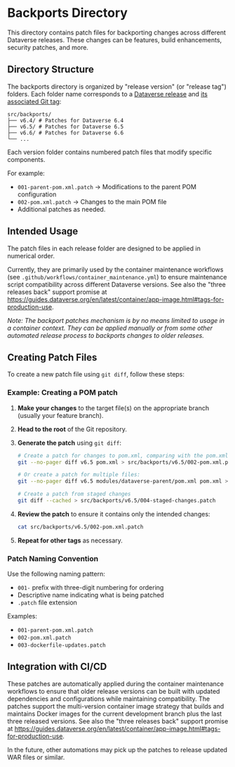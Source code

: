 # Backports Directory

This directory contains patch files for backporting changes across different Dataverse releases.
These changes can be features, build enhancements, security patches, and more.

## Directory Structure

The backports directory is organized by "release version" (or "release tag") folders.
Each folder name corresponds to a [Dataverse release](https://github.com/IQSS/dataverse/releases) and [its associated Git tag](https://github.com/IQSS/dataverse/tags):

```
src/backports/
├── v6.4/ # Patches for Dataverse 6.4
├── v6.5/ # Patches for Dataverse 6.5 
├── v6.6/ # Patches for Dataverse 6.6
└── ...
```

Each version folder contains numbered patch files that modify specific components.

For example:
- `001-parent-pom.xml.patch` -> Modifications to the parent POM configuration
- `002-pom.xml.patch` -> Changes to the main POM file
- Additional patches as needed.

## Intended Usage

The patch files in each release folder are designed to be applied in numerical order.

Currently, they are primarily used by the container maintenance workflows (see `.github/workflows/container_maintenance.yml`) to ensure maintenance script compatibility across different Dataverse versions.
See also the "three releases back" support promise at https://guides.dataverse.org/en/latest/container/app-image.html#tags-for-production-use.

*Note: The backport patches mechanism is by no means limited to usage in a container context.*
*They can be applied manually or from some other automated release process to backports changes to older releases.*

## Creating Patch Files

To create a new patch file using `git diff`, follow these steps:

### Example: Creating a POM patch

1. **Make your changes** to the target file(s) on the appropriate branch (usually your feature branch).
2. **Head to the root** of the Git repository.
3. **Generate the patch** using `git diff`:
   ```bash
   # Create a patch for changes to pom.xml, comparing with the pom.xml contained in the v6.5 tag:
   git --no-pager diff v6.5 pom.xml > src/backports/v6.5/002-pom.xml.patch
   
   # Or create a patch for multiple files:
   git --no-pager diff v6.5 modules/dataverse-parent/pom.xml pom.xml > src/backports/v6.5/003-multi-pom.patch
   
   # Create a patch from staged changes
   git diff --cached > src/backports/v6.5/004-staged-changes.patch
   ```

4. **Review the patch** to ensure it contains only the intended changes:
   ```bash
   cat src/backports/v6.5/002-pom.xml.patch
   ```
   
5. **Repeat for other tags** as necessary.

### Patch Naming Convention

Use the following naming pattern:
- `001-` prefix with three-digit numbering for ordering
- Descriptive name indicating what is being patched
- `.patch` file extension

Examples:
- `001-parent-pom.xml.patch`
- `002-pom.xml.patch`
- `003-dockerfile-updates.patch`

## Integration with CI/CD

These patches are automatically applied during the container maintenance workflows to ensure that older release versions can be built with updated dependencies and configurations while maintaining compatibility.
The patches support the multi-version container image strategy that builds and maintains Docker images for the current development branch plus the last three released versions.
See also the "three releases back" support promise at https://guides.dataverse.org/en/latest/container/app-image.html#tags-for-production-use.

In the future, other automations may pick up the patches to release updated WAR files or similar.